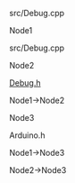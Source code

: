 src/Debug.cpp

Node1

src/Debug.cpp

Node2

[Debug.h](Debug_8h.html " ")

Node1-\>Node2

Node3

Arduino.h

Node1-\>Node3

Node2-\>Node3

